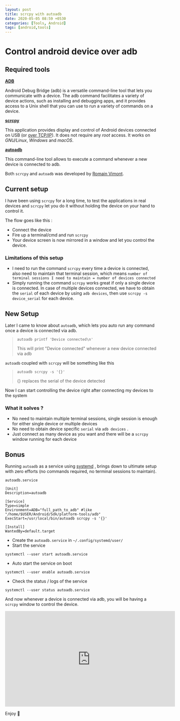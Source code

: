 ```yaml
---
layout: post
title: scrcpy with autoadb
date: 2020-05-05 08:59 +0530
categories: [Tools, Android]
tags: [android,tools]
---
```


# Control android device over adb

## Required tools

**[ADB](https://developer.android.com/studio/command-line/adb)**

Android Debug Bridge (adb) is a versatile command-line tool that lets you communicate with a device. The adb command facilitates a variety of device actions, such as installing and debugging apps, and it provides access to a Unix shell that you can use to run a variety of commands on a device.

**[scrcpy](https://github.com/Genymobile/scrcpy)**

This application provides display and control of Android devices connected on USB (or [over TCP/IP](https://www.genymotion.com/blog/open-source-project-scrcpy-now-works-wirelessly/)). It does not require any *root* access. It works on *GNU/Linux*, *Windows* and *macOS*.

**[autoadb](https://github.com/rom1v/autoadb)**

This command-line tool allows to execute a command whenever a new device is connected to adb.

Both `scrcpy` and `autoadb` was developed by [Romain Vimont](https://github.com/rom1v).

## Current setup

I have been using `scrcpy` for a long time, to test the applications in real devices and `scrcpy` let you do it without holding the device on your hand to control it. 

The flow goes like this : 

- Connect the device
- Fire up a terminal/cmd and run `scrcpy` 
- Your device screen is now mirrored in a window and let you control the device.

### Limitations of this setup

- I need to run the command `scrcpy` every time a device is connected, also need to maintain that terminal session, which means `number of terminal sessions I need to maintain = number of devices connected`
- Simply running the command `scrcpy` works great if only a single device is connected. In case of multiple devices connected, we have to obtain the `serial` of each device by using `adb devices`, then use `scrcpy -s device_serial` for each device.

## New Setup

Later I came to know about `autoadb`, which lets you auto run any command once a device is connected via adb.

> ```shell
> autoadb printf 'Device connected\n'
> ```
>
> This will print "Device connected" whenever a new device connected via adb

`autoadb` coupled with `scrcpy` will be something like this

> ```shell
> autoadb scrcpy -s '{}'
> ```
>
> {} replaces the serial of the device detected

Now I can start controlling the device right after connecting my devices to the system

### What it solves ?

- No need to maintain multiple terminal sessions, single session is enough for either single device or multiple devices
- No need to obtain device specific `serial` via `adb devices` .
- Just connect as many device as you want and there will be a `scrcpy` window running for each device

## Bonus

Running `autoadb` as a service using [systemd](https://en.wikipedia.org/wiki/Systemd) , brings down to ultimate setup with zero efforts (no commands required, no terminal sessions to maintain).

`autoadb.service`

```shell
[Unit]
Description=autoadb

[Service]
Type=simple
Environment=ADB="full_path_to_adb" #like "/home/$USER/Android/Sdk/platform-tools/adb"
ExecStart=/usr/local/bin/autoadb scrcpy -s '{}'

[Install]
WantedBy=default.target
```

- Create the `autoadb.service` in `~/.config/systemd/user/`
- Start the service

```shell
systemctl --user start autoadb.service
```

- Auto start the service on boot

```shell
systemctl --user enable autoadb.service
```

- Check the status / logs of the service

```shell
systemctl --user status autoadb.service
```

And now whenever a device is connected via adb, you will be having a `scrcpy` window to control the device.

<iframe width="560" height="315" src="https://www.youtube.com/embed/kkQprotlWbo" frameborder="0" allow="accelerometer; autoplay; encrypted-media; gyroscope; picture-in-picture" allowfullscreen></iframe>

Enjoy :tada:

